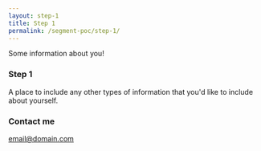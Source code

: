 ```yaml
---
layout: step-1
title: Step 1
permalink: /segment-poc/step-1/
---
```


Some information about you!

### Step 1

A place to include any other types of information that you'd like to include about yourself.

### Contact me

[email@domain.com](mailto:email@domain.com)
